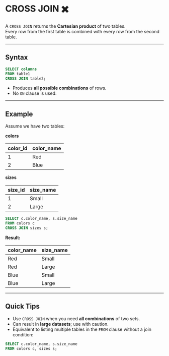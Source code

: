 # CROSS JOIN ✖️

A `CROSS JOIN` returns the **Cartesian product** of two tables.  
Every row from the first table is combined with every row from the second table.

---

## Syntax

```sql
SELECT columns
FROM table1
CROSS JOIN table2;
```

* Produces **all possible combinations** of rows.
* No `ON` clause is used.

---

## Example

Assume we have two tables:

**colors**

| color\_id | color\_name |
| --------- | ----------- |
| 1         | Red         |
| 2         | Blue        |

**sizes**

| size\_id | size\_name |
| -------- | ---------- |
| 1        | Small      |
| 2        | Large      |

```sql
SELECT c.color_name, s.size_name
FROM colors c
CROSS JOIN sizes s;
```

**Result:**

| color\_name | size\_name |
| ----------- | ---------- |
| Red         | Small      |
| Red         | Large      |
| Blue        | Small      |
| Blue        | Large      |

---

## Quick Tips

* Use `CROSS JOIN` when you need **all combinations** of two sets.
* Can result in **large datasets**; use with caution.
* Equivalent to listing multiple tables in the `FROM` clause without a join condition:

```sql
SELECT c.color_name, s.size_name
FROM colors c, sizes s;
```